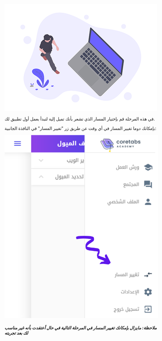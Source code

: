 ![أي مسار تميل إلية](./assets/path.png)

في هذه المرحلة قم بإختيار المسار الذي تشعر بأنك تميل إلية لتبدأ بعمل أول تطبيق لك.

بإمكانك دوما تغيير المسار في أي وقت عن طريق زر "تغيير المسار" في النافذة الجانبية:

![change-track](https://raw.githubusercontent.com/coretabs-academy/frontend-backend-difference-workshop-markdown/master/choose-track/assets/change-track.png)

##### ملاحظة: مايزال بإمكانك تغيير المسار  في المرحلة التالية في حال أعتقدت بأنه غير مناسب لك بعد تجربته
